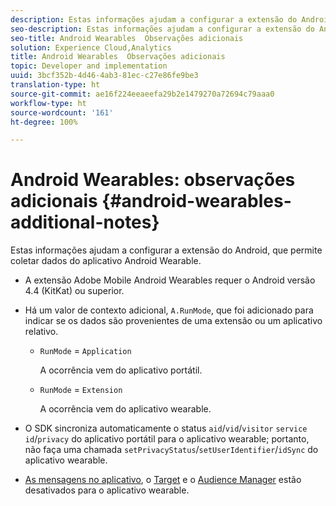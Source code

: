 ```yaml
---
description: Estas informações ajudam a configurar a extensão do Android, que permite coletar dados do aplicativo Android Wearable.
seo-description: Estas informações ajudam a configurar a extensão do Android, que permite coletar dados do aplicativo Android Wearable.
seo-title: Android Wearables  Observações adicionais
solution: Experience Cloud,Analytics
title: Android Wearables  Observações adicionais
topic: Developer and implementation
uuid: 3bcf352b-4d46-4ab3-81ec-c27e86fe9be3
translation-type: ht
source-git-commit: ae16f224eeaeefa29b2e1479270a72694c79aaa0
workflow-type: ht
source-wordcount: '161'
ht-degree: 100%

---
```



# Android Wearables: observações adicionais {#android-wearables-additional-notes}

Estas informações ajudam a configurar a extensão do Android, que permite coletar dados do aplicativo Android Wearable.

* A extensão Adobe Mobile Android Wearables requer o Android versão 4.4 (KitKat) ou superior.
* Há um valor de contexto adicional, `A.RunMode`, que foi adicionado para indicar se os dados são provenientes de uma extensão ou um aplicativo relativo.

   * `RunMode` = `Application`

      A ocorrência vem do aplicativo portátil.

   * `RunMode` = `Extension`

      A ocorrência vem do aplicativo wearable.

* O SDK sincroniza automaticamente o status `aid`/`vid`/`visitor` `service id`/`privacy` do aplicativo portátil para o aplicativo wearable; portanto, não faça uma chamada `setPrivacyStatus`/`setUserIdentifier`/`idSync` do aplicativo wearable.
* [As mensagens no aplicativo](/help/android/messaging-main/messaging/messaging.md), o [Target](/help/android/target-main/target.md) e o [Audience Manager](/help/android/audience-manager/audiencemgmt.md) estão desativados para o aplicativo wearable.

